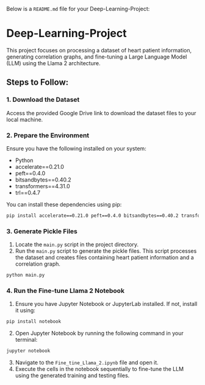 Below is a `README.md` file for your Deep-Learning-Project:


# Deep-Learning-Project

This project focuses on processing a dataset of heart patient information, generating correlation graphs, and fine-tuning a Large Language Model (LLM) using the Llama 2 architecture.

## Steps to Follow:

### 1. Download the Dataset
Access the provided Google Drive link to download the dataset files to your local machine.

### 2. Prepare the Environment
Ensure you have the following installed on your system:
 - Python
 - accelerate==0.21.0
 - peft==0.4.0
 - bitsandbytes==0.40.2
 - transformers==4.31.0
 - trl==0.4.7

You can install these dependencies using pip:
```bash
pip install accelerate==0.21.0 peft==0.4.0 bitsandbytes==0.40.2 transformers==4.31.0 trl==0.4.7
```

### 3. Generate Pickle Files
1. Locate the `main.py` script in the project directory.
2. Run the `main.py` script to generate the pickle files. This script processes the dataset and creates files containing heart patient information and a correlation graph.
```bash
python main.py
```

### 4. Run the Fine-tune Llama 2 Notebook
1. Ensure you have Jupyter Notebook or JupyterLab installed. If not, install it using:
```bash
pip install notebook
```
2. Open Jupyter Notebook by running the following command in your terminal:
```bash
jupyter notebook
```
3. Navigate to the `Fine_tine_Llama_2.ipynb` file and open it.
4. Execute the cells in the notebook sequentially to fine-tune the LLM using the generated training and testing files.

